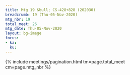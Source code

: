 ```yaml
---
title: Mtg 19 &bull; CS-428+828 (202030)
breadcrumb: 19 (Thu-05-Nov-2020)
mtg_nbr: 19
total_meet: 26
mtg_date: Thu-05-Nov-2020
layout: bg-image
focus:
- ka:
  ku:
---
```

{% include meetings/pagination.html tm=page.total_meet cm=page.mtg_nbr %}